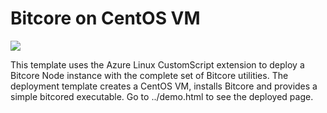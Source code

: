 # Bitcore on CentOS VM

<a href="https://portal.azure.com/#create/Microsoft.Template/uri/https%3A%2F%2Fraw.githubusercontent.com%2FAzure%2Fazure-quickstart-templates%2Fmaster%2Fbitcore-centos-vm%2Fazuredeploy.json" target="_blank"><img src="http://azuredeploy.net/deploybutton.png"/></a>

This template uses the Azure Linux CustomScript extension to deploy a Bitcore Node instance with the complete set of Bitcore utilities. The deployment template creates a CentOS VM, installs Bitcore and provides a simple bitcored executable. Go to ../demo.html to see the deployed page.
